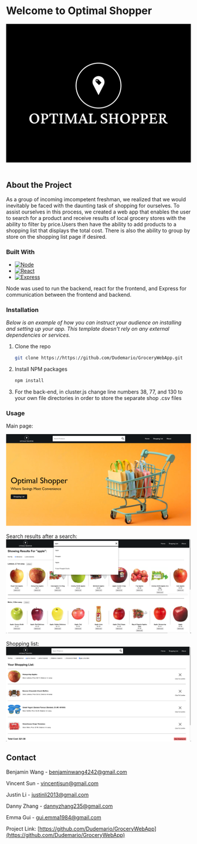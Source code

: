 
<h1>Welcome to Optimal Shopper</h1>

<div align="center">
    <img src="./grocery_webapp/src/assets/WhiteLogo.png">
</div>

</br>

## About the Project
As a group of incoming imcompetent freshman, we realized that we would inevitably be faced with the daunting task of shopping for ourselves. To assist ourselves in this process, we created a web app that enables the user to search for a product and receive results of local grocery stores with the ability to filter by price.Users then have the ability to add products to a shopping list that displays the total cost. There is also the ability to group by store on the shopping list page if desired. 

### Built With

* [![Node][Node.js]][Node-url]
* [![React][React.js]][React-url]
* [![Express][Express.js]][Express-url]

[Node.js]: https://img.shields.io/badge/Node.js-43853D?style=for-the-badge&logo=node.js&logoColor=white
[Node-url]: https://nodejs.org/en/
[React.js]: https://img.shields.io/badge/React-20232A?style=for-the-badge&logo=react&logoColor=61DAFB
[React-url]: https://reactjs.org/
[Express.js]: https://img.shields.io/badge/Express.js-404D59?style=for-the-badge
[Express-url]: https://expressjs.com/

Node was used to run the backend, react for the frontend, and Express for communication between the frontend and backend.

### Installation

_Below is an example of how you can instruct your audience on installing and setting up your app. This template doesn't rely on any external dependencies or services._

1. Clone the repo
   ```sh
   git clone https://https://github.com/Dudemario/GroceryWebApp.git
   ```
2. Install NPM packages
   ```sh
   npm install
   ```
3. For the back-end, in cluster.js change line numbers 38, 77, and 130 to your own file directories in order to store the separate shop .csv files

### Usage
Main page:
<div align="center">
    <img src="./grocery_webapp/src/assets/WebsitePage1.PNG">
</div>
</br>
Search results after a search:
<div align="center">
    <img src="./grocery_webapp/src/assets/WebsitePage2.png">
</div>
</br>
Shopping list:
<div align="center">
    <img src="./grocery_webapp/src/assets/WebsitePage3.png">
</div>

## Contact

Benjamin Wang - benjaminwang4242@gmail.com

Vincent Sun - vincentjsun@gmail.com

Justin Li - justinli2013@gmail.com

Danny Zhang - dannyzhang235@gmail.com

Emma Gui - gui.emma1984@gmail.com

Project Link: [https://github.com/Dudemario/GroceryWebApp](https://github.com/Dudemario/GroceryWebApp)
